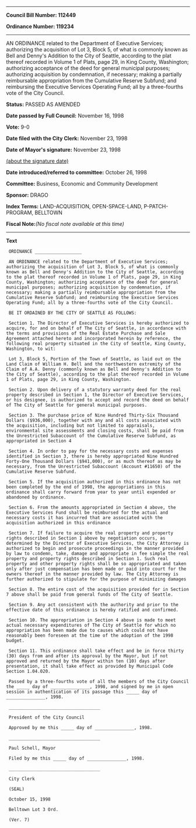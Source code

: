 

********

**Council Bill Number: 112449**
   
**Ordinance Number: 119234**
********

 AN ORDINANCE related to the Department of Executive Services; authorizing the acquisition of Lot 3, Block 5, of what is commonly known as Bell and Denny's Addition to the City of Seattle, according to the plat thereof recorded in Volume 1 of Plats, page 29, in King County, Washington; authorizing acceptance of the deed for general municipal purposes; authorizing acquisition by condemnation, if necessary; making a partially reimbursable appropriation from the Cumulative Reserve Subfund; and reimbursing the Executive Services Operating Fund; all by a three-fourths vote of the City Council.

**Status:** PASSED AS AMENDED
   
**Date passed by Full Council:** November 16, 1998
   
**Vote:** 9-0
   
**Date filed with the City Clerk:** November 23, 1998
   
**Date of Mayor's signature:** November 23, 1998
   
[(about the signature date)](/~public/approvaldate.htm)
   
   
   
**Date introduced/referred to committee:** October 26, 1998
   
**Committee:** Business, Economic and Community Development
   
**Sponsor:** DRAGO
   
   
**Index Terms:** LAND-ACQUISITION, OPEN-SPACE-LAND, P-PATCH-PROGRAM, BELLTOWN

**Fiscal Note:**_(No fiscal note available at this time)_

********

**Text**
   
```
 ORDINANCE __________________

 AN ORDINANCE related to the Department of Executive Services; authorizing the acquisition of Lot 3, Block 5, of what is commonly known as Bell and Denny's Addition to the City of Seattle, according to the plat thereof recorded in Volume 1 of Plats, page 29, in King County, Washington; authorizing acceptance of the deed for general municipal purposes; authorizing acquisition by condemnation, if necessary; making a partially reimbursable appropriation from the Cumulative Reserve Subfund; and reimbursing the Executive Services Operating Fund; all by a three-fourths vote of the City Council.

 BE IT ORDAINED BY THE CITY OF SEATTLE AS FOLLOWS:

 Section 1. The Director of Executive Services is hereby authorized to acquire, for and on behalf of The City of Seattle, in accordance with the terms and provisions of the Real Estate Purchase and Sale Agreement attached hereto and incorporated herein by reference, the following real property situated in the City of Seattle, King County, Washington, to wit:

 Lot 3, Block 5, Portion of the Town of Seattle, as laid out on the Land Claim of William H. Bell and the northwestern extremity of the Claim of A.A. Denny (commonly known as Bell and Denny's Addition to the City of Seattle), according to the plat thereof recorded in Volume 1 of Plats, page 29, in King County, Washington.

 Section 2. Upon delivery of a statutory warranty deed for the real property described in Section 1, the Director of Executive Services, or his designee, is authorized to accept and record the deed on behalf of The City of Seattle for general municipal purposes.

 Section 3. The purchase price of Nine Hundred Thirty-Six Thousand Dollars ($936,000), together with any and all costs associated with the acquisition, including but not limited to appraisals, environmental site assessments and closing costs, shall be paid from the Unrestricted Subaccount of the Cumulative Reserve Subfund, as appropriated in Section 4

 Section 4. In order to pay for the necessary costs and expenses identified in Section 3, there is hereby appropriated Nine Hundred Forty-One Thousand Dollars ($941,000), or as much thereof as may be necessary, from the Unrestricted Subaccount (Account #11650) of the Cumulative Reserve Subfund.

 Section 5. If the acquisition authorized in this ordinance has not been completed by the end of 1998, the appropriations in this ordinance shall carry forward from year to year until expended or abandoned by ordinance.

 Section 6. From the amounts appropriated in Section 4 above, the Executive Services Fund shall be reimbursed for the actual and necessary costs it has incurred that are associated with the acquisition authorized in this ordinance

 Section 7. If failure to acquire the real property and property rights described in Section 1 above by negotiation occurs, as determined by the Director of Executive Services, the City Attorney is authorized to begin and prosecute proceedings in the manner provided by law to condemn, take, damage and appropriate in fee simple the real property and property rights described in Section 1. Such real property and other property rights shall be so appropriated and taken only after just compensation has been made or paid into court for the owners thereof in the manner provided by law. The City Attorney is further authorized to stipulate for the purpose of minimizing damages

 Section 8. The entire cost of the acquisition provided for in Section 7 above shall be paid from general funds of The City of Seattle.

 Section 9. Any act consistent with the authority and prior to the effective date of this ordinance is hereby ratified and confirmed.

 Section 10. The appropriation in Section 4 above is made to meet actual necessary expenditures of The City of Seattle for which no appropriation has been made due to causes which could not have reasonably been foreseen at the time of the adoption of the 1998 budget.

 Section 11. This ordinance shall take effect and be in force thirty (30) days from and after its approval by the Mayor, but if not approved and returned by the Mayor within ten (10) days after presentation, it shall take effect as provided by Municipal Code Section 1.04.020.

 Passed by a three-fourths vote of all the members of the City Council the _____ day of _______________, 1998, and signed by me in open session in authentication of its passage this _____ day of _______________, 1998.

 ___________________________________

 President of the City Council

 Approved by me this _____ day of _______________, 1998.

 ___________________________________

 Paul Schell, Mayor

 Filed by me this _____ day of _______________, 1998.

 ___________________________________

 City Clerk

 (SEAL)

 October 15, 1998

 Belltown Lot 3 Ord.

 (Ver. 7)

```
